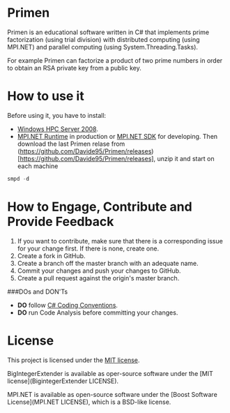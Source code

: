 Primen
======
Primen is an educational software written in C# that implements prime factorization (using trial division)
with distributed computing (using MPI.NET)
and parallel computing (using System.Threading.Tasks).

For example Primen can factorize a product of two prime numbers in order to obtain an RSA private key from a public key.

How to use it
==================
Before using it, you have to install:
* [Windows HPC Server 2008](http://www.microsoft.com/en-us/download/details.aspx?id=6847).
* [MPI.NET Runtime](http://www.osl.iu.edu/research/mpi.net/files/1.0.0/MPI.NET%20Runtime.msi) in production or [MPI.NET SDK](http://www.osl.iu.edu/research/mpi.net/files/1.0.0/MPI.NET%20SDK.msi) for developing.
Then download the last Primen relase from (https://github.com/Davide95/Primen/releases)[https://github.com/Davide95/Primen/releases], unzip it and start on each machine
```PowerShell
smpd -d
```


How to Engage, Contribute and Provide Feedback
==================
1. If you want to contribute, make sure that there is a corresponding issue for your change first. If there is none, create one.
2. Create a fork in GitHub.
3. Create a branch off the master branch with an adequate name.
4. Commit your changes and push your changes to GitHub.
5. Create a pull request against the origin's master branch.

###DOs and DON'Ts
* **DO** follow [C# Coding Conventions](http://msdn.microsoft.com/en-us/library/ff926074.aspx).
* **DO** run Code Analysis before committing your changes.

License
==================
This project is licensed under the [MIT license](LICENSE).

BigIntegerExtender is available as oper-source software under the [MIT license](BigintegerExtender LICENSE).

MPI.NET is available as open-source software under the [Boost Software License](MPI.NET LICENSE), which is a BSD-like license.
